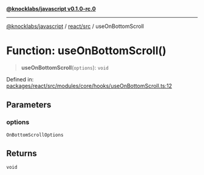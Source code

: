 [**@knocklabs/javascript v0.1.0-rc.0**](../../../README.md)

***

[@knocklabs/javascript](../../../modules.md) / [react/src](../README.md) / useOnBottomScroll

# Function: useOnBottomScroll()

> **useOnBottomScroll**(`options`): `void`

Defined in: [packages/react/src/modules/core/hooks/useOnBottomScroll.ts:12](https://github.com/knocklabs/javascript/blob/main/packages/react/src/modules/core/hooks/useOnBottomScroll.ts#L12)

## Parameters

### options

`OnBottomScrollOptions`

## Returns

`void`

